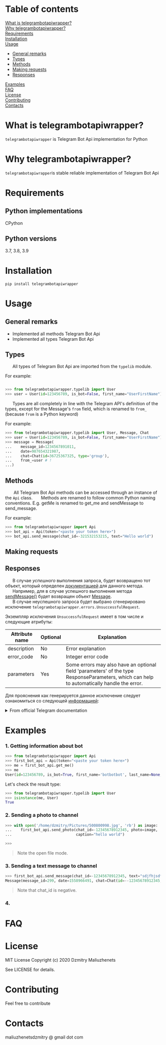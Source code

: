 # Table of contents
[What is telegrambotapiwrapper?](https://github.com/pynista/telegrambotapiwrapper#whatis)  
[Why telegrambotapiwrapper?](https://github.com/pynista/telegrambotapiwrapper#why)  
[Requirements](https://github.com/pynista/telegrambotapiwrapper#requirements)  
[Installation](https://github.com/pynista/telegrambotapiwrapper#installation)  
[Usage](https://github.com/pynista/telegrambotapiwrapper#usage)
- [General remarks](https://github.com/pynista/telegrambotapiwrapper#remarks)  
- [Types](https://github.com/pynista/telegrambotapiwrapper#types)
- [Methods](https://github.com/pynista/telegrambotapiwrapper#methods)
- [Making requests](https://github.com/pynista/telegrambotapiwrapper#requests)
- [Responses](https://github.com/pynista/telegrambotapiwrapper#responses)  

[Examples](https://github.com/pynista/telegrambotapiwrapper#examples)  
[FAQ](https://github.com/pynista/telegrambotapiwrapper#FAQ)  
[License](https://github.com/pynista/telegrambotapiwrapper#license)  
[Contributing](https://github.com/pynista/telegrambotapiwrapper#contributing)  
[Contacts](https://github.com/pynista/telegrambotapiwrapper#contacts)  


# What is telegrambotapiwrapper?<a name="whatis"></a>

`telegrambotapiwrapper` is Telegram Bot Api implementation for Python

# Why telegrambotapiwrapper?<a name="why"></a>

`telegrambotapiwrapper`is stable reliable implementation of Telegram Bot Api

# Requirements<a name="whatis"></a>

## Python implementations

CPython

## Python versions

3.7, 3.8, 3.9

# Installation<a name="whatis"></a>
```
pip install telegrambotapiwrapper
```
# Usage<a name="usage"></a>
## General remarks<a name="remarks"></a>
* Implemented all methods Telegram Bot Api
* Implemented all types Telegram Bot Api

## Types<a name="types"></a>
&nbsp;&nbsp;&nbsp;&nbsp;&nbsp;&nbsp;All types of Telegram Bot Api are imported from the `typelib` module.

For example:
```python

>>> from telegrambotapiwrapper.typelib import User
>>> user = User(id=123456789, is_bot=False, first_name="UserFirstName")
```

&nbsp;&nbsp;&nbsp;&nbsp;&nbsp;&nbsp;Types are all completely in line with the Telegram API's definition of the types, except for the Message's `from` field, which is renamed to `from_` (because `from` is a Python keyword)

For example:
```python
>>> from telegrambotapiwrapper.typelib import User, Message, Chat
>>> user = User(id=123456789, is_bot=False, first_name="UserFirstName")
>>> message = Message(
...    message_id=1234567891011,
...    date=987654321987,
...    chat=Chat(id=36725367325, type='group'),
...    from_=user # !
...)
```

## Methods<a name="methods"></a>

&nbsp;&nbsp;&nbsp;&nbsp;&nbsp;&nbsp; All Telegram Bot Api methods can be accessed through an instance of the `Api` class. 
&nbsp;&nbsp;&nbsp;&nbsp;&nbsp;&nbsp;Methods are renamed to follow common Python naming conventions. E.g. getMe is renamed to get_me and sendMessage to send_message.

For example:
```python
>>> from telegrambotapiwrapper import Api
>>> bot_api = Api(token="<paste your token here>")
>>> bot_api.send_message(chat_id=-321532153215, text="Hello world")
```

## Making requests<a name="requests"></a>
## Responses<a name="responses"></a>
&nbsp;&nbsp;&nbsp;&nbsp;&nbsp;&nbsp;В случае *успешного* выполнения запроса, будет возвращено тот объект, который определен [документацией](https://core.telegram.org/bots/api#available-methods) для данного метода.  
&nbsp;&nbsp;&nbsp;&nbsp;&nbsp;&nbsp;Например, для в случае успешного выполнения метода [sendMessage()](https://core.telegram.org/bots/api#sendmessage) будет возвращен объект [Message](https://core.telegram.org/bots/api#message).  
&nbsp;&nbsp;&nbsp;&nbsp;&nbsp;&nbsp;В случае неуспешного запроса будет выбрано сгенерировано исключение `telegrambotapiwrapper.errors.UnsuccessfulRequest`.  

Экземпляр исключения `UnsuccessfulRequest` имеет в том числе и следующие атрибуты:

Attribute name | Optional | Explanation
------------ | ------------- | -------------
description | No | Error explanation
error_code |  No | Integer error code
parameters |  Yes | Some errors may also have an optional field 'parameters' of the type ResponseParameters, which can help to automatically handle the error.

Для прояснения как генерируется данное исключение следует ознакомиться со следующей [информацией](https://core.telegram.org/bots/api#making-requests):
<details>
  <summary>From official Telegram documentation</summary>
  
  > The response contains a JSON object, which always has a Boolean field 'ok' and may have an optional String field 'description' with a human-readable description of the result. If 'ok' equals true, the request was successful and the result of the query can be found in the 'result' field. In case of an unsuccessful request, 'ok' equals false and the error is explained in the 'description'. An Integer 'error_code' field is also returned, but its contents are subject to change in the future. Some errors may also have an optional field 'parameters' of the type ResponseParameters, which can help to automatically handle the error.
  
</details>


# Examples<a name="examples"></a>
### 1. Getting information about bot
```python
>>> from telegrambotapiwrapper import Api
>>> first_bot_api = Api(token="<paste your token here>")
>>> me = first_bot_api.get_me()
>>> me
User(id=123456789, is_bot=True, first_name='botbotbot', last_name=None, username='ttesttesstttestbot', language_code=None)
```
Let's check the result type:
```python
>>> from telegrambotapiwrapper.typelib import User
>>> isinstance(me, User)
True
```

### 2. Sending a photo to channel
```python
>>> with open('/home/dzmitry/Pictures/500800998.jpg', 'rb') as image:
...    first_bot_api.send_photo(chat_id=-12345678912345, photo=image,
...                             caption="hello world")

>>>
```
>  Note the open file mode.
### 3. Sending a text message to channel
```python
>>> first_bot_api.send_message(chat_id=-12345678912345, text="sdjfhjsdfbjdbvhj")
Message(message_id=299, date=1558966491, chat=Chat(id=--12345678912345, type='channel', title='FooFoo', username='lalalalalalala', first_name=None, last_name=None, all_members_are_administrators=None, photo=None, description=None, invite_link=None, pinned_message=None, sticker_set_name=None, can_set_sticker_set=None), from_user=None, forward_from=None, forward_from_chat=None, forward_from_message_id=None, forward_signature=None, forward_sender_name=None, forward_date=None, reply_to_message=None, edit_date=None, media_group_id=None, author_signature=None, text='sdjfhjsdfbjdbvhj', entities=None, caption_entities=None, audio=None, document=None, animation=None, game=None, photo=None, sticker=None, video=None, voice=None, video_note=None, caption=None, contact=None, location=None, venue=None, poll=None, new_chat_members=None, left_chat_member=None, new_chat_title=None, new_chat_photo=None, delete_chat_photo=None, group_chat_created=None, supergroup_chat_created=None, channel_chat_created=None, migrate_to_chat_id=None, migrate_from_chat_id=None, pinned_message=None, invoice=None, successful_payment=None, connected_website=None, passport_data=None)
```
>  Note that chat_id is negative.
### 4.
# FAQ<a name="FAQ"></a>
# License<a name="license"></a>
MIT License
Copyright (c) 2020 Dzmitry Maliuzhenets

See LICENSE for details.
# Contributing<a name="contributing"></a>
Feel free to contribute

# Contacts<a name="contacts"></a>
maliuzhenetsdzmitry @ gmail dot com